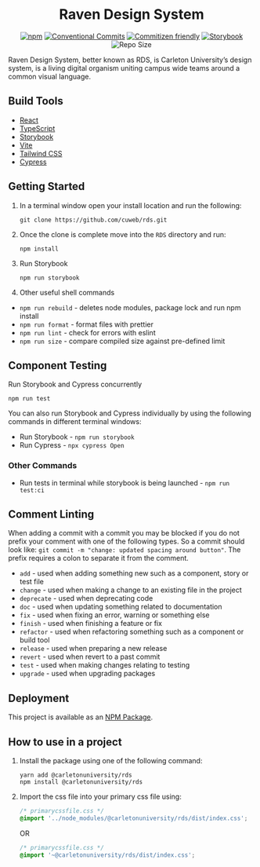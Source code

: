 <h1 align="center">Raven Design System</h1>

<div align="center">

[![npm](https://img.shields.io/npm/v/@carletonuniversity/rds)](https://www.npmjs.com/package/@carletonuniversity/rds) [![Conventional Commits](https://img.shields.io/badge/Conventional%20Commits-1.0.0-%23FE5196?logo=conventionalcommits&logoColor=white)](https://conventionalcommits.org) [![Commitizen friendly](https://img.shields.io/badge/commitizen-friendly-brightgreen.svg)](http://commitizen.github.io/cz-cli/) [![Storybook](https://raw.githubusercontent.com/storybooks/brand/master/badge/badge-storybook.svg)](https://github.com/storybooks/storybook) ![Repo Size](https://img.shields.io/github/repo-size/cuweb/rds)

</div>
Raven Design System, better known as RDS, is Carleton University’s design system, is a living digital organism uniting campus wide teams around a common visual language.

## Build Tools

- [React](https://reactjs.org/)
- [TypeScript](https://www.typescriptlang.org/)
- [Storybook](https://storybook.js.org/)
- [Vite](https://vitejs.dev/)
- [Tailwind CSS](https://tailwindcss.com/)
- [Cypress](https://www.cypress.io/)

## Getting Started

1. In a terminal window open your install location and run the following:

   ```shell
   git clone https://github.com/cuweb/rds.git
   ```

2. Once the clone is complete move into the `RDS` directory and run:

   ```shell
   npm install
   ```

3. Run Storybook

   ```shell
   npm run storybook
   ```

4. Other useful shell commands

- `npm run rebuild` - deletes node modules, package lock and run npm install
- `npm run format` - format files with prettier
- `npm run lint` - check for errors with eslint
- `npm run size` - compare compiled size against pre-defined limit

## Component Testing

Run Storybook and Cypress concurrently

```
npm run test
```

You can also run Storybook and Cypress individually by using the following commands in different terminal windows:

- Run Storybook - `npm run storybook`
- Run Cypress - `npx cypress Open`

### Other Commands

- Run tests in terminal while storybook is being launched - `npm run test:ci`

## Comment Linting

When adding a commit with a commit you may be blocked if you do not prefix your comment with one of the following types. So a commit should look like: `git commit -m "change: updated spacing around button"`. The prefix requires a colon to separate it from the comment.

- `add` - used when adding something new such as a component, story or test file
- `change` - used when making a change to an existing file in the project
- `deprecate` - used when deprecating code
- `doc` - used when updating something related to documentation
- `fix` - used when fixing an error, warning or something else
- `finish` - used when finishing a feature or fix
- `refactor` - used when refactoring something such as a component or build tool
- `release` - used when preparing a new release
- `revert` - used when revert to a past commit
- `test` - used when making changes relating to testing
- `upgrade` - used when upgrading packages

## Deployment

This project is available as an [NPM Package](https://www.npmjs.com/package/@carletonuniversity/rds).

## How to use in a project

1. Install the package using one of the following command:

   ```shell
   yarn add @carletonuniversity/rds
   npm install @carletonuniversity/rds
   ```

2. Import the css file into your primary css file using:

   ```css
   /* primarycssfile.css */
   @import '../node_modules/@carletonuniversity/rds/dist/index.css';
   ```

   OR

   ```css
   /* primarycssfile.css */
   @import '~@carletonuniversity/rds/dist/index.css';
   ```
